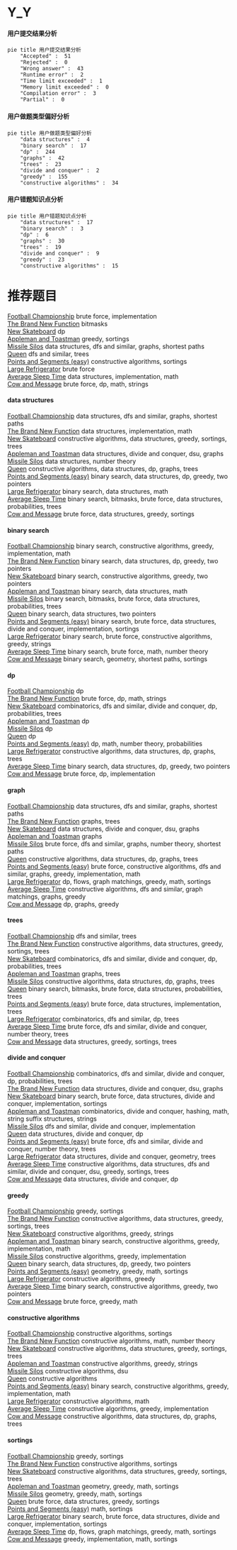 # Y_Y
<!-- tabs:start -->
#### **用户提交结果分析**

```mermaid
pie title 用户提交结果分析
    "Accepted" :  51
    "Rejected" :  0
    "Wrong answer" :  43
    "Runtime error" :  2
    "Time limit exceeded" :  1
    "Memory limit exceeded" :  0
    "Compilation error" :  3
    "Partial" :  0
```
#### **用户做题类型偏好分析**

```mermaid
pie title 用户做题类型偏好分析
    "data structures" :  4
    "binary search" :  17
    "dp" :  244
    "graphs" :  42
    "trees" :  23
    "divide and conquer" :  2
    "greedy" :  155
    "constructive algorithms" :  34
```
#### **用户错题知识点分析**

```mermaid
pie title 用户错题知识点分析
    "data structures" :  17
    "binary search" :  3
    "dp" :  6
    "graphs" :  30
    "trees" :  19
    "divide and conquer" :  9
    "greedy" :  23
    "constructive algorithms" :  15
```
<!-- tabs:end -->
# 推荐题目
[Football Championship](http://codeforces.com/problemset/problem/200/C)		brute force,
                        implementation		  
[The Brand New Function](https://codeforces.com/contest/244/problem/C)		bitmasks		  
[New Skateboard](http://codeforces.com/problemset/problem/628/B)		dp		  
[Appleman and Toastman](https://codeforces.com/contest/462/problem/C)		greedy,
                        sortings		  
[Missile Silos](http://codeforces.com/problemset/problem/144/D)		data structures,
                        dfs and similar,
                        graphs,
                        shortest paths		  
[Queen](http://codeforces.com/problemset/problem/1143/C)		dfs and similar,
                        trees		  
[Points and Segments (easy)](http://codeforces.com/problemset/problem/430/A)		constructive algorithms,
                        sortings		  
[Large Refrigerator](http://codeforces.com/problemset/problem/163/D)		brute force		  
[Average Sleep Time](http://codeforces.com/problemset/problem/808/B)		data structures,
                        implementation,
                        math		  
[Cow and Message](http://codeforces.com/problemset/problem/1307/C)		brute force,
                        dp,
                        math,
                        strings		  
<!-- tabs:start -->
#### **data structures**
[Football Championship](http://codeforces.com/problemset/problem/144/D)		data structures,
                        dfs and similar,
                        graphs,
                        shortest paths		  
[The Brand New Function](http://codeforces.com/problemset/problem/808/B)		data structures,
                        implementation,
                        math		  
[New Skateboard](http://codeforces.com/problemset/problem/501/C)		constructive algorithms,
                        data structures,
                        greedy,
                        sortings,
                        trees		  
[Appleman and Toastman](http://codeforces.com/problemset/problem/1423/H)		data structures,
                        divide and conquer,
                        dsu,
                        graphs		  
[Missile Silos](http://codeforces.com/problemset/problem/1109/E)		data structures,
                        number theory		  
[Queen](http://codeforces.com/problemset/problem/1495/F)		constructive algorithms,
                        data structures,
                        dp,
                        graphs,
                        trees		  
[Points and Segments (easy)](http://codeforces.com/problemset/problem/1492/C)		binary search,
                        data structures,
                        dp,
                        greedy,
                        two pointers		  
[Large Refrigerator](http://codeforces.com/problemset/problem/1490/G)		binary search,
                        data structures,
                        math		  
[Average Sleep Time](http://codeforces.com/problemset/problem/1479/D)		binary search,
                        bitmasks,
                        brute force,
                        data structures,
                        probabilities,
                        trees		  
[Cow and Message](http://codeforces.com/problemset/problem/1497/A)		brute force,
                        data structures,
                        greedy,
                        sortings		  
#### **binary search**
[Football Championship](http://codeforces.com/problemset/problem/732/C)		binary search,
                        constructive algorithms,
                        greedy,
                        implementation,
                        math		  
[The Brand New Function](http://codeforces.com/problemset/problem/1492/C)		binary search,
                        data structures,
                        dp,
                        greedy,
                        two pointers		  
[New Skateboard](http://codeforces.com/problemset/problem/1463/D)		binary search,
                        constructive algorithms,
                        greedy,
                        two pointers		  
[Appleman and Toastman](http://codeforces.com/problemset/problem/1490/G)		binary search,
                        data structures,
                        math		  
[Missile Silos](http://codeforces.com/problemset/problem/1479/D)		binary search,
                        bitmasks,
                        brute force,
                        data structures,
                        probabilities,
                        trees		  
[Queen](http://codeforces.com/problemset/problem/1436/E)		binary search,
                        data structures,
                        two pointers		  
[Points and Segments (easy)](http://codeforces.com/problemset/problem/1461/D)		binary search,
                        brute force,
                        data structures,
                        divide and conquer,
                        implementation,
                        sortings		  
[Large Refrigerator](http://codeforces.com/problemset/problem/1493/C)		binary search,
                        brute force,
                        constructive algorithms,
                        greedy,
                        strings		  
[Average Sleep Time](http://codeforces.com/problemset/problem/1487/D)		binary search,
                        brute force,
                        math,
                        number theory		  
[Cow and Message](http://codeforces.com/problemset/problem/1486/B)		binary search,
                        geometry,
                        shortest paths,
                        sortings		  
#### **dp**
[Football Championship](http://codeforces.com/problemset/problem/628/B)		dp		  
[The Brand New Function](http://codeforces.com/problemset/problem/1307/C)		brute force,
                        dp,
                        math,
                        strings		  
[New Skateboard](http://codeforces.com/problemset/problem/960/E)		combinatorics,
                        dfs and similar,
                        divide and conquer,
                        dp,
                        probabilities,
                        trees		  
[Appleman and Toastman](http://codeforces.com/problemset/problem/1188/C)		dp		  
[Missile Silos](http://codeforces.com/problemset/problem/983/B)		dp		  
[Queen](http://codeforces.com/problemset/problem/1500/F)		dp		  
[Points and Segments (easy)](http://codeforces.com/problemset/problem/1097/D)		dp,
                        math,
                        number theory,
                        probabilities		  
[Large Refrigerator](http://codeforces.com/problemset/problem/1495/F)		constructive algorithms,
                        data structures,
                        dp,
                        graphs,
                        trees		  
[Average Sleep Time](http://codeforces.com/problemset/problem/1492/C)		binary search,
                        data structures,
                        dp,
                        greedy,
                        two pointers		  
[Cow and Message](https://codeforces.com/contest/1457/problem/C)		brute force,
                        dp,
                        implementation		  
#### **graph**
[Football Championship](http://codeforces.com/problemset/problem/144/D)		data structures,
                        dfs and similar,
                        graphs,
                        shortest paths		  
[The Brand New Function](http://codeforces.com/problemset/problem/1184/E1)		graphs,
                        trees		  
[New Skateboard](http://codeforces.com/problemset/problem/1423/H)		data structures,
                        divide and conquer,
                        dsu,
                        graphs		  
[Appleman and Toastman](http://codeforces.com/problemset/problem/707/B)		graphs		  
[Missile Silos](http://codeforces.com/problemset/problem/1325/E)		brute force,
                        dfs and similar,
                        graphs,
                        number theory,
                        shortest paths		  
[Queen](http://codeforces.com/problemset/problem/1495/F)		constructive algorithms,
                        data structures,
                        dp,
                        graphs,
                        trees		  
[Points and Segments (easy)](http://codeforces.com/problemset/problem/1487/C)		brute force,
                        constructive algorithms,
                        dfs and similar,
                        graphs,
                        greedy,
                        implementation,
                        math		  
[Large Refrigerator](http://codeforces.com/problemset/problem/1437/C)		dp,
                        flows,
                        graph matchings,
                        greedy,
                        math,
                        sortings		  
[Average Sleep Time](http://codeforces.com/problemset/problem/1470/D)		constructive algorithms,
                        dfs and similar,
                        graph matchings,
                        graphs,
                        greedy		  
[Cow and Message](http://codeforces.com/problemset/problem/1476/C)		dp,
                        graphs,
                        greedy		  
#### **trees**
[Football Championship](http://codeforces.com/problemset/problem/1143/C)		dfs and similar,
                        trees		  
[The Brand New Function](http://codeforces.com/problemset/problem/501/C)		constructive algorithms,
                        data structures,
                        greedy,
                        sortings,
                        trees		  
[New Skateboard](http://codeforces.com/problemset/problem/960/E)		combinatorics,
                        dfs and similar,
                        divide and conquer,
                        dp,
                        probabilities,
                        trees		  
[Appleman and Toastman](http://codeforces.com/problemset/problem/1184/E1)		graphs,
                        trees		  
[Missile Silos](http://codeforces.com/problemset/problem/1495/F)		constructive algorithms,
                        data structures,
                        dp,
                        graphs,
                        trees		  
[Queen](http://codeforces.com/problemset/problem/1479/D)		binary search,
                        bitmasks,
                        brute force,
                        data structures,
                        probabilities,
                        trees		  
[Points and Segments (easy)](http://codeforces.com/problemset/problem/1511/C)		brute force,
                        data structures,
                        implementation,
                        trees		  
[Large Refrigerator](http://codeforces.com/problemset/problem/1499/F)		combinatorics,
                        dfs and similar,
                        dp,
                        trees		  
[Average Sleep Time](http://codeforces.com/problemset/problem/1491/E)		brute force,
                        dfs and similar,
                        divide and conquer,
                        number theory,
                        trees		  
[Cow and Message](http://codeforces.com/problemset/problem/1466/D)		data structures,
                        greedy,
                        sortings,
                        trees		  
#### **divide and conquer**
[Football Championship](http://codeforces.com/problemset/problem/960/E)		combinatorics,
                        dfs and similar,
                        divide and conquer,
                        dp,
                        probabilities,
                        trees		  
[The Brand New Function](http://codeforces.com/problemset/problem/1423/H)		data structures,
                        divide and conquer,
                        dsu,
                        graphs		  
[New Skateboard](http://codeforces.com/problemset/problem/1461/D)		binary search,
                        brute force,
                        data structures,
                        divide and conquer,
                        implementation,
                        sortings		  
[Appleman and Toastman](http://codeforces.com/problemset/problem/1466/G)		combinatorics,
                        divide and conquer,
                        hashing,
                        math,
                        string suffix structures,
                        strings		  
[Missile Silos](http://codeforces.com/problemset/problem/1490/D)		dfs and similar,
                        divide and conquer,
                        implementation		  
[Queen](https://codeforces.com/contest/1483/problem/C)		data structures,
                        divide and conquer,
                        dp		  
[Points and Segments (easy)](http://codeforces.com/problemset/problem/1491/E)		brute force,
                        dfs and similar,
                        divide and conquer,
                        number theory,
                        trees		  
[Large Refrigerator](http://codeforces.com/problemset/problem/1303/G)		data structures,
                        divide and conquer,
                        geometry,
                        trees		  
[Average Sleep Time](http://codeforces.com/problemset/problem/1494/D)		constructive algorithms,
                        data structures,
                        dfs and similar,
                        divide and conquer,
                        dsu,
                        greedy,
                        sortings,
                        trees		  
[Cow and Message](http://codeforces.com/problemset/problem/1482/E)		data structures,
                        divide and conquer,
                        dp		  
#### **greedy**
[Football Championship](https://codeforces.com/contest/462/problem/C)		greedy,
                        sortings		  
[The Brand New Function](http://codeforces.com/problemset/problem/501/C)		constructive algorithms,
                        data structures,
                        greedy,
                        sortings,
                        trees		  
[New Skateboard](http://codeforces.com/problemset/problem/600/C)		constructive algorithms,
                        greedy,
                        strings		  
[Appleman and Toastman](http://codeforces.com/problemset/problem/732/C)		binary search,
                        constructive algorithms,
                        greedy,
                        implementation,
                        math		  
[Missile Silos](http://codeforces.com/problemset/problem/1371/D)		constructive algorithms,
                        greedy,
                        implementation		  
[Queen](http://codeforces.com/problemset/problem/1492/C)		binary search,
                        data structures,
                        dp,
                        greedy,
                        two pointers		  
[Points and Segments (easy)](https://codeforces.com/contest/1496/problem/C)		geometry,
                        greedy,
                        math,
                        sortings		  
[Large Refrigerator](http://codeforces.com/problemset/problem/1493/A)		constructive algorithms,
                        greedy		  
[Average Sleep Time](http://codeforces.com/problemset/problem/1463/D)		binary search,
                        constructive algorithms,
                        greedy,
                        two pointers		  
[Cow and Message](http://codeforces.com/problemset/problem/1462/C)		brute force,
                        greedy,
                        math		  
#### **constructive algorithms**
[Football Championship](http://codeforces.com/problemset/problem/430/A)		constructive algorithms,
                        sortings		  
[The Brand New Function](https://codeforces.com/contest/1243/problem/C)		constructive algorithms,
                        math,
                        number theory		  
[New Skateboard](http://codeforces.com/problemset/problem/501/C)		constructive algorithms,
                        data structures,
                        greedy,
                        sortings,
                        trees		  
[Appleman and Toastman](http://codeforces.com/problemset/problem/600/C)		constructive algorithms,
                        greedy,
                        strings		  
[Missile Silos](http://codeforces.com/problemset/problem/1131/F)		constructive algorithms,
                        dsu		  
[Queen](http://codeforces.com/problemset/problem/1172/D)		constructive algorithms		  
[Points and Segments (easy)](http://codeforces.com/problemset/problem/732/C)		binary search,
                        constructive algorithms,
                        greedy,
                        implementation,
                        math		  
[Large Refrigerator](http://codeforces.com/problemset/problem/1136/B)		constructive algorithms,
                        math		  
[Average Sleep Time](http://codeforces.com/problemset/problem/1371/D)		constructive algorithms,
                        greedy,
                        implementation		  
[Cow and Message](http://codeforces.com/problemset/problem/1495/F)		constructive algorithms,
                        data structures,
                        dp,
                        graphs,
                        trees		  
#### **sortings**
[Football Championship](https://codeforces.com/contest/462/problem/C)		greedy,
                        sortings		  
[The Brand New Function](http://codeforces.com/problemset/problem/430/A)		constructive algorithms,
                        sortings		  
[New Skateboard](http://codeforces.com/problemset/problem/501/C)		constructive algorithms,
                        data structures,
                        greedy,
                        sortings,
                        trees		  
[Appleman and Toastman](https://codeforces.com/contest/1496/problem/C)		geometry,
                        greedy,
                        math,
                        sortings		  
[Missile Silos](http://codeforces.com/problemset/problem/1495/A)		geometry,
                        greedy,
                        math,
                        sortings		  
[Queen](http://codeforces.com/problemset/problem/1497/A)		brute force,
                        data structures,
                        greedy,
                        sortings		  
[Points and Segments (easy)](http://codeforces.com/problemset/problem/1427/A)		math,
                        sortings		  
[Large Refrigerator](http://codeforces.com/problemset/problem/1461/D)		binary search,
                        brute force,
                        data structures,
                        divide and conquer,
                        implementation,
                        sortings		  
[Average Sleep Time](http://codeforces.com/problemset/problem/1437/C)		dp,
                        flows,
                        graph matchings,
                        greedy,
                        math,
                        sortings		  
[Cow and Message](http://codeforces.com/problemset/problem/1473/A)		greedy,
                        implementation,
                        math,
                        sortings		  
<!-- tabs:end -->
